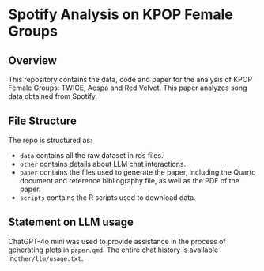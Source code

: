 # Spotify Analysis on KPOP Female Groups

## Overview

This repository contains the data, code and paper for the analysis of KPOP Female Groups: TWICE, Aespa and Red Velvet. This paper analyzes song data obtained from Spotify.


## File Structure

The repo is structured as:

-   `data` contains all the raw dataset in rds files.
-   `other` contains details about LLM chat interactions.
-   `paper` contains the files used to generate the paper, including the Quarto document and reference bibliography file, as well as the PDF of the paper. 
-   `scripts` contains the R scripts used to download data.


## Statement on LLM usage
ChatGPT-4o mini was used to provide assistance in the process of generating plots in `paper.qmd`. The entire chat history is available in`other/llm/usage.txt`.
